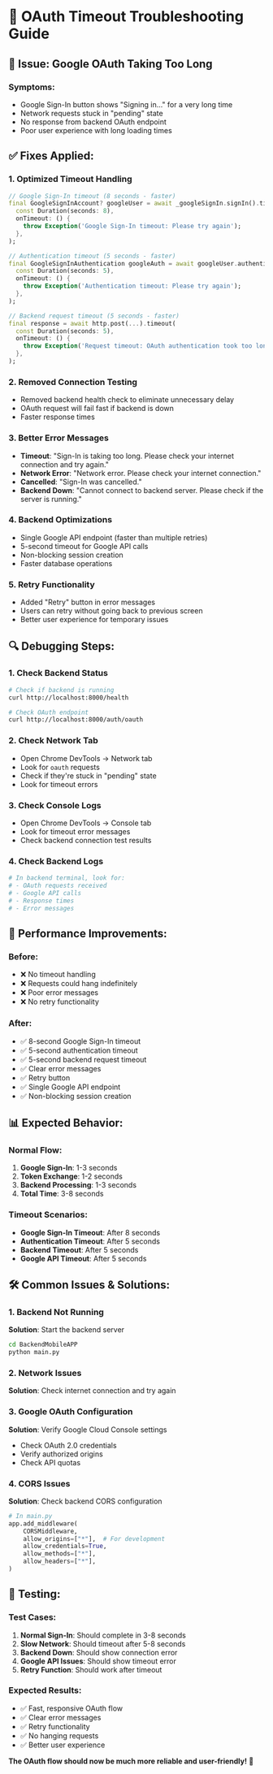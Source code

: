 # 🔧 OAuth Timeout Troubleshooting Guide

## 🚨 **Issue: Google OAuth Taking Too Long**

### **Symptoms:**
- Google Sign-In button shows "Signing in..." for a very long time
- Network requests stuck in "pending" state
- No response from backend OAuth endpoint
- Poor user experience with long loading times

## ✅ **Fixes Applied:**

### **1. Optimized Timeout Handling**
```dart
// Google Sign-In timeout (8 seconds - faster)
final GoogleSignInAccount? googleUser = await _googleSignIn.signIn().timeout(
  const Duration(seconds: 8),
  onTimeout: () {
    throw Exception('Google Sign-In timeout: Please try again');
  },
);

// Authentication timeout (5 seconds - faster)
final GoogleSignInAuthentication googleAuth = await googleUser.authentication.timeout(
  const Duration(seconds: 5),
  onTimeout: () {
    throw Exception('Authentication timeout: Please try again');
  },
);

// Backend request timeout (5 seconds - faster)
final response = await http.post(...).timeout(
  const Duration(seconds: 5),
  onTimeout: () {
    throw Exception('Request timeout: OAuth authentication took too long');
  },
);
```

### **2. Removed Connection Testing**
- Removed backend health check to eliminate unnecessary delay
- OAuth request will fail fast if backend is down
- Faster response times

### **3. Better Error Messages**
- **Timeout**: "Sign-In is taking too long. Please check your internet connection and try again."
- **Network Error**: "Network error. Please check your internet connection."
- **Cancelled**: "Sign-In was cancelled."
- **Backend Down**: "Cannot connect to backend server. Please check if the server is running."

### **4. Backend Optimizations**
- Single Google API endpoint (faster than multiple retries)
- 5-second timeout for Google API calls
- Non-blocking session creation
- Faster database operations

### **5. Retry Functionality**
- Added "Retry" button in error messages
- Users can retry without going back to previous screen
- Better user experience for temporary issues

## 🔍 **Debugging Steps:**

### **1. Check Backend Status**
```bash
# Check if backend is running
curl http://localhost:8000/health

# Check OAuth endpoint
curl http://localhost:8000/auth/oauth
```

### **2. Check Network Tab**
- Open Chrome DevTools → Network tab
- Look for `oauth` requests
- Check if they're stuck in "pending" state
- Look for timeout errors

### **3. Check Console Logs**
- Open Chrome DevTools → Console tab
- Look for timeout error messages
- Check backend connection test results

### **4. Check Backend Logs**
```bash
# In backend terminal, look for:
# - OAuth requests received
# - Google API calls
# - Response times
# - Error messages
```

## 🚀 **Performance Improvements:**

### **Before:**
- ❌ No timeout handling
- ❌ Requests could hang indefinitely
- ❌ Poor error messages
- ❌ No retry functionality

### **After:**
- ✅ 8-second Google Sign-In timeout
- ✅ 5-second authentication timeout
- ✅ 5-second backend request timeout
- ✅ Clear error messages
- ✅ Retry button
- ✅ Single Google API endpoint
- ✅ Non-blocking session creation

## 📊 **Expected Behavior:**

### **Normal Flow:**
1. **Google Sign-In**: 1-3 seconds
2. **Token Exchange**: 1-2 seconds
3. **Backend Processing**: 1-3 seconds
4. **Total Time**: 3-8 seconds

### **Timeout Scenarios:**
- **Google Sign-In Timeout**: After 8 seconds
- **Authentication Timeout**: After 5 seconds
- **Backend Timeout**: After 5 seconds
- **Google API Timeout**: After 5 seconds

## 🛠️ **Common Issues & Solutions:**

### **1. Backend Not Running**
**Solution**: Start the backend server
```bash
cd BackendMobileAPP
python main.py
```

### **2. Network Issues**
**Solution**: Check internet connection and try again

### **3. Google OAuth Configuration**
**Solution**: Verify Google Cloud Console settings
- Check OAuth 2.0 credentials
- Verify authorized origins
- Check API quotas

### **4. CORS Issues**
**Solution**: Check backend CORS configuration
```python
# In main.py
app.add_middleware(
    CORSMiddleware,
    allow_origins=["*"],  # For development
    allow_credentials=True,
    allow_methods=["*"],
    allow_headers=["*"],
)
```

## 🎯 **Testing:**

### **Test Cases:**
1. **Normal Sign-In**: Should complete in 3-8 seconds
2. **Slow Network**: Should timeout after 5-8 seconds
3. **Backend Down**: Should show connection error
4. **Google API Issues**: Should show timeout error
5. **Retry Function**: Should work after timeout

### **Expected Results:**
- ✅ Fast, responsive OAuth flow
- ✅ Clear error messages
- ✅ Retry functionality
- ✅ No hanging requests
- ✅ Better user experience

**The OAuth flow should now be much more reliable and user-friendly!** 🎉
